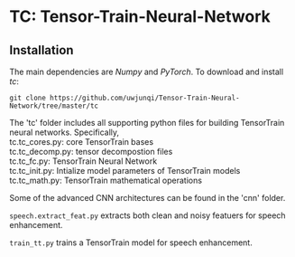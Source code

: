 # TC: Tensor-Train-Neural-Network

## Installation

The main dependencies are *Numpy* and *PyTorch*. To download and install *tc*:

```
git clone https://github.com/uwjunqi/Tensor-Train-Neural-Network/tree/master/tc
```

The 'tc' folder includes all supporting python files for building TensorTrain neural networks. Specifically,\
  tc.tc_cores.py: core TensorTrain bases  \
  tc.tc_decomp.py: tensor decompostion files \
  tc.tc_fc.py: TensorTrain Neural Network \
  tc.tc_init.py: Intialize model parameters of TensorTrain models \
  tc.tc_math.py: TensorTrain mathematical operations

Some of the advanced CNN architectures can be found in the 'cnn' folder.

``speech.extract_feat.py`` extracts both clean and noisy featuers for speech enhancement.

``train_tt.py`` trains a TensorTrain model for speech enhancement. 
 



